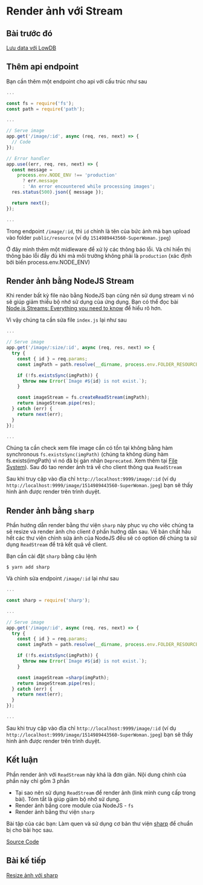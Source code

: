 # Render ảnh với Stream

## Bài trước đó

[Lưu data với LowDB](./4-save-image-information-with-lowdb.md)

## Thêm api endpoint

Bạn cần thêm một endpoint cho api với cấu trúc như sau

```javascript
...

const fs = require('fs');
const path = require('path');

...

// Serve image
app.get('/image/:id', async (req, res, next) => {
  // Code
});

// Error handler
app.use((err, req, res, next) => {
  const message =
    process.env.NODE_ENV !== 'production'
      ? err.message
      : 'An error encountered while processing images';
  res.status(500).json({ message });

  return next();
});

...
```

Trong endpoint `/image/:id`, thì `id` chính là tên của bức ảnh mà bạn upload vào folder `public/resource` (ví dụ `1514989443560-SuperWoman.jpeg`)

Ở đây mình thêm một midleware để xử lý các thông báo lỗi. Và chỉ hiển thị thông báo lỗi đầy đủ khi mà môi trường không phải là `production` (xác định bởi biến process.env.NODE_ENV)

## Render ảnh bằng NodeJS Stream

Khi render bất kỳ file nào bằng NodeJS bạn cũng nên sử dụng stream vì nó sẽ giúp giảm thiểu bộ nhớ sử dụng của ứng dụng. Bạn có thể đọc bài [Node.js Streams: Everything you need to know](https://medium.freecodecamp.org/node-js-streams-everything-you-need-to-know-c9141306be93) để hiểu rõ hơn.

Vì vậy chúng ta cần sửa file `index.js` lại như sau

```javascript
...

// Serve image
app.get('/image/:size/:id', async (req, res, next) => {
  try {
    const { id } = req.params;
    const imgPath = path.resolve(__dirname, process.env.FOLDER_RESOURCE, id);

    if (!fs.existsSync(imgPath)) {
      throw new Error(`Image #${id} is not exist.`);
    }

    const imageStream = fs.createReadStream(imgPath);
    return imageStream.pipe(res);
  } catch (err) {
    return next(err);
  }
});

...
```

Chúng ta cần check xem file image cần có tồn tại không bằng hàm synchronous `fs.existsSync(imgPath)` (chúng ta không dùng hàm fs.exists(imgPath) vì nó đã bị gán nhãn `Deprecated`. Xem thêm tại [File System](https://nodejs.org/api/fs.html#fs_fs_exists_path_callback)). Sau đó tao render ảnh trả về cho client thông qua `ReadStream`

Sau khi truy cập vào địa chỉ `http://localhost:9999/image/:id` (ví dụ `http://localhost:9999/image/1514989443560-SuperWoman.jpeg`) bạn sẽ thấy hình ảnh được render trên trình duyệt.

## Render ảnh bằng `sharp`

Phần hướng dẫn render bằng thư viện `sharp` này phục vụ cho viêc chúng ta sẽ resize và render ảnh cho client ở phần hướng dẫn sau. Về bản chất hầu hết các thư viện chỉnh sửa ảnh của NodeJS đều sẽ có option để chúng ta sử dụng `ReadStream` để trả kết quả về client.

Bạn cần cài đặt `sharp` bằng câu lệnh

```shell
$ yarn add sharp
```

Và chỉnh sửa endpoint `/image/:id` lại như sau

```javascript
...

const sharp = require('sharp');

...

// Serve image
app.get('/image/:id', async (req, res, next) => {
  try {
    const { id } = req.params;
    const imgPath = path.resolve(__dirname, process.env.FOLDER_RESOURCE, id);

    if (!fs.existsSync(imgPath)) {
      throw new Error(`Image #${id} is not exist.`);
    }

    const imageStream =sharp(imgPath);
    return imageStream.pipe(res);
  } catch (err) {
    return next(err);
  }
});

...
```

Sau khi truy cập vào địa chỉ `http://localhost:9999/image/:id` (ví dụ `http://localhost:9999/image/1514989443560-SuperWoman.jpeg`) bạn sẽ thấy hình ảnh được render trên trình duyệt.

## Kết luận

Phần render ảnh với `ReadStream` này khá là đơn giản. Nội dung chính của phần này chỉ gồm 3 phần

* Tại sao nên sử dụng `ReadStream` để render ảnh (link mình cung cấp trong bài). Tóm tắt là giúp giảm bộ nhớ sử dụng.
* Render ảnh bầng core module của NodeJS - `fs`
* Render ảnh bằng thư viện `sharp`

Bài tập của các bạn: Làm quen và sử dụng cơ bản thư viện [sharp](https://github.com/lovell/sharp) để chuẩn bị cho bài học sau.

[Source Code](https://github.com/picosix/p6-static-example/tree/f3236d3369bab74ec1ec0a46d3e97703a743964b)

## Bài kế tiếp

[Resize ảnh với sharp](./6-resize-image-with-sharp.md)
